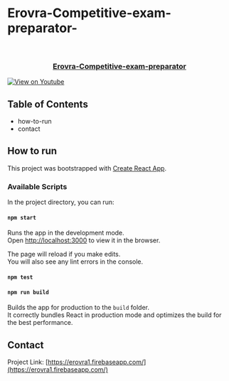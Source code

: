 # Erovra-Competitive-exam-preparator-


<!-- PROJECT Title -->
<br />
<p align="center">
  <h3 align="center"><a href="https://github.com/jayavardhanjv/Erovra-Competitive-exam-preparator-">Erovra-Competitive-exam-preparator</a></h3>

[![View on Youtube](https://erovra1.firebaseapp.com/static/media/EROVRA.1810e4d0.png)](https://erovra1.firebaseapp.com/)

<!-- TABLE OF CONTENTS -->

## Table of Contents

- how-to-run
- contact

<!-- HOW TO RUN -->

## How to run

This project was bootstrapped with [Create React App](https://github.com/facebook/create-react-app).

### Available Scripts

In the project directory, you can run:

#### `npm start`

Runs the app in the development mode.\
Open [http://localhost:3000](http://localhost:3000) to view it in the browser.

The page will reload if you make edits.\
You will also see any lint errors in the console.

#### `npm test`


#### `npm run build`

Builds the app for production to the `build` folder.\
It correctly bundles React in production mode and optimizes the build for the best performance.

<!-- CONTACT -->

## Contact


Project Link: [https://erovra1.firebaseapp.com/](https://erovra1.firebaseapp.com/)




